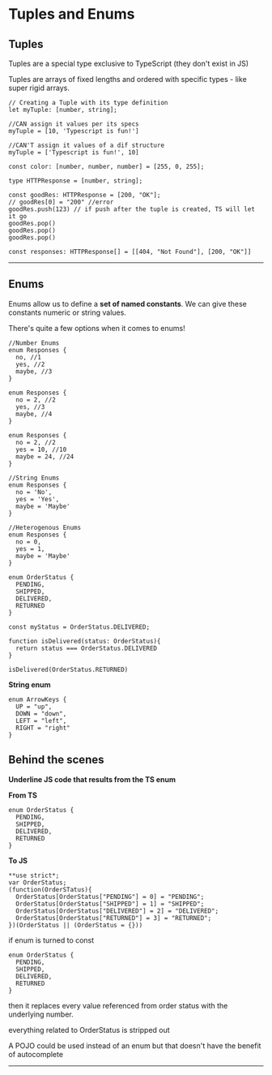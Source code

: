 # Tuples and Enums

## Tuples

Tuples are a special type exclusive to TypeScript (they don't exist in JS)

Tuples are arrays of fixed lengths and ordered with specific types - like super rigid arrays.

```
// Creating a Tuple with its type definition
let myTuple: [number, string];

//CAN assign it values per its specs
myTuple = [10, 'Typescript is fun!']

//CAN'T assign it values of a dif structure
myTuple = ['Typescript is fun!', 10]
```

```
const color: [number, number, number] = [255, 0, 255];
```

```
type HTTPResponse = [number, string];

const goodRes: HTTPResponse = [200, "OK"];
// goodRes[0] = "200" //error
goodRes.push(123) // if push after the tuple is created, TS will let it go
goodRes.pop()
goodRes.pop()
goodRes.pop()
```

```
const responses: HTTPResponse[] = [[404, "Not Found"], [200, "OK"]]
```

---

## Enums

Enums allow us to define a **set of named constants**. We can give these constants numeric or string values.

There's quite a few options when it comes to enums!

```
//Number Enums
enum Responses {
  no, //1
  yes, //2
  maybe, //3
}

enum Responses {
  no = 2, //2
  yes, //3
  maybe, //4
}

enum Responses {
  no = 2, //2
  yes = 10, //10
  maybe = 24, //24
}

//String Enums
enum Responses {
  no = 'No',
  yes = 'Yes',
  maybe = 'Maybe'
}

//Heterogenous Enums
enum Responses {
  no = 0,
  yes = 1,
  maybe = 'Maybe'
}
```

```
enum OrderStatus {
  PENDING,
  SHIPPED,
  DELIVERED,
  RETURNED
}

const myStatus = OrderStatus.DELIVERED;

function isDelivered(status: OrderStatus){
  return status === OrderStatus.DELIVERED
}

isDelivered(OrderStatus.RETURNED)
```

**String enum**

```
enum ArrowKeys {
  UP = "up",
  DOWN = "down",
  LEFT = "left",
  RIGHT = "right"
}
```

## Behind the scenes

**Underline JS code that results from the TS enum**

**From TS**

```
enum OrderStatus {
  PENDING,
  SHIPPED,
  DELIVERED,
  RETURNED
}
```

**To JS**

```
**use strict*;
var OrderStatus;
(function(OrderSTatus){
  OrderStatus[OrderStatus["PENDING"] = 0] = "PENDING";
  OrderStatus[OrderStatus["SHIPPED"] = 1] = "SHIPPED";
  OrderStatus[OrderStatus["DELIVERED"] = 2] = "DELIVERED";
  OrderStatus[OrderStatus["RETURNED"] = 3] = "RETURNED";
})(OrderStatus || (OrderStatus = {}))
```

if enum is turned to const

```
enum OrderStatus {
  PENDING,
  SHIPPED,
  DELIVERED,
  RETURNED
}
```

then it replaces every value referenced from order status with the underlying number.

everything related to OrderStatus is stripped out

A POJO could be used instead of an enum but that doesn't have the benefit of autocomplete

---
